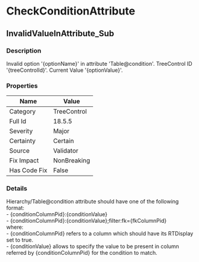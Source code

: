 ﻿---  
uid: Validator_18_5_5  
---

# CheckConditionAttribute

## InvalidValueInAttribute\_Sub

### Description

Invalid option '{optionName}' in attribute 'Table@condition'. TreeControl ID '{treeControlId}'. Current Value '{optionValue}'.

### Properties

| Name         | Value       |
| ------------ | ----------- |
| Category     | TreeControl |
| Full Id      | 18.5.5      |
| Severity     | Major       |
| Certainty    | Certain     |
| Source       | Validator   |
| Fix Impact   | NonBreaking |
| Has Code Fix | False       |

### Details

Hierarchy\/Table@condition attribute should have one of the following format:  
\- {conditionColumnPid}:{conditionValue}  
\- {conditionColumnPid}:{conditionValue};filter:fk\={fkColumnPid}  
where:  
\- {conditionColumnPid} refers to a column which should have its RTDisplay set to true.  
\- {conditionValue} allows to specify the value to be present in column referred by {conditionColumnPid} for the condition to match.
